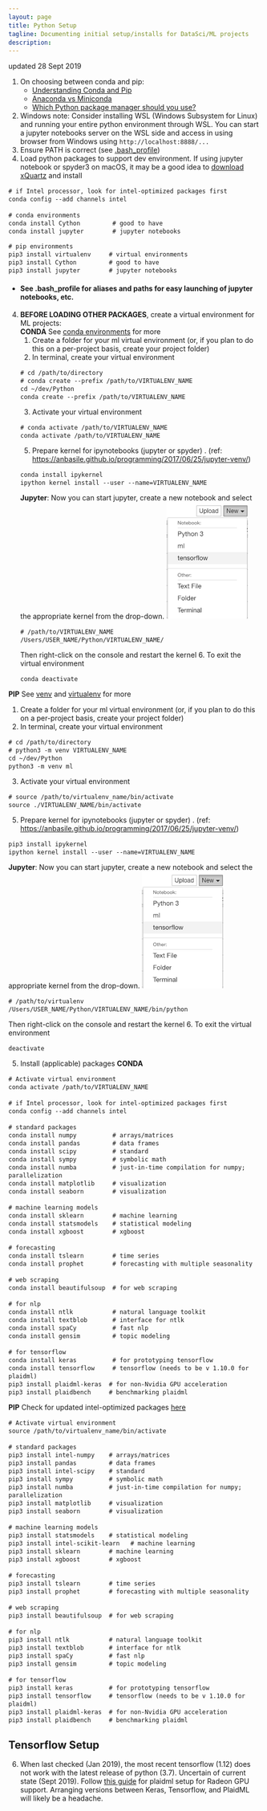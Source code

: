 ```yaml
---
layout: page
title: Python Setup
tagline: Documenting initial setup/installs for DataSci/ML projects
description:
---
```

updated 28 Sept 2019

1. On choosing between conda and pip:
      * [Understanding Conda and Pip](https://www.anaconda.com/understanding-conda-and-pip/)
      * [Anaconda vs Miniconda](https://docs.conda.io/projects/conda/en/latest/user-guide/install/download.html#anaconda-or-miniconda)
      * [Which Python package manager should you use?](https://towardsdatascience.com/which-python-package-manager-should-you-use-d0fd0789a250)
2. Windows note: Consider installing WSL (Windows Subsystem for Linux) and running your entire python environment through WSL. You can start a jupyter notebooks server on the WSL side and access in using browser from Windows using `http://localhost:8888/...` 
2. Ensure PATH is correct (see [.bash_profile](https://github.com/ahgraber/ml_setup/edit/master/bash_profile.md))  
3. Load python packages to support dev environment.  If using jupyter notebook or spyder3 on macOS, it may be a good idea to [download xQuartz](https://www.xquartz.org/) and install
```
# if Intel processor, look for intel-optimized packages first
conda config --add channels intel

# conda environments
conda install Cython         # good to have
conda install jupyter        # jupyter notebooks
```

```
# pip environments
pip3 install virtualenv     # virtual environments
pip3 install Cython         # good to have
pip3 install jupyter        # jupyter notebooks
```
   * #### See .bash_profile for aliases and paths for easy launching of jupyter notebooks, etc.

4. **BEFORE LOADING OTHER PACKAGES**, create a virtual environment for ML projects:  
**CONDA**
See [conda environments](https://docs.conda.io/projects/conda/en/latest/user-guide/tasks/manage-environments.html) for more
   1. Create a folder for your ml virtual environment (or, if you plan to do this on a per-project basis, create your project folder)
   2. In terminal, create your virtual environment
   ```
   # cd /path/to/directory
   # conda create --prefix /path/to/VIRTUALENV_NAME
   cd ~/dev/Python
   conda create --prefix /path/to/VIRTUALENV_NAME
   ```
   3. Activate your virtual environment
   ```
   # conda activate /path/to/VIRTUALENV_NAME
   conda activate /path/to/VIRTUALENV_NAME
   ```
   5. Prepare kernel for ipynotebooks (jupyter or spyder) . 
   (ref: https://anbasile.github.io/programming/2017/06/25/jupyter-venv/)
   ```
   conda install ipykernel
   ipython kernel install --user --name=VIRTUALENV_NAME
   ```
   **Jupyter**: Now you can start jupyter, create a new notebook and select the appropriate kernel from the drop-down.
   ![jupyter-dropdown](/assets/jupyter-dropdown.png)  
   ```
   # /path/to/VIRTUALENV_NAME
   /Users/USER_NAME/Python/VIRTUALENV_NAME/
   ```
   Then right-click on the console and restart the kernel
   6. To exit the virtual environment
   ```
   conda deactivate
   ```

**PIP**
See [venv](https://docs.python.org/3/library/venv.html) and [virtualenv](https://docs.python-guide.org/dev/virtualenvs/) for more
   1. Create a folder for your ml virtual environment (or, if you plan to do this on a per-project basis, create your project folder)
   2. In terminal, create your virtual environment
   ```
   # cd /path/to/directory
   # python3 -m venv VIRTUALENV_NAME
   cd ~/dev/Python
   python3 -m venv ml
   ```
   3. Activate your virtual environment
   ```
   # source /path/to/virtualenv_name/bin/activate
   source ./VIRTUALENV_NAME/bin/activate
   ```
   5. Prepare kernel for ipynotebooks (jupyter or spyder) . 
   (ref: https://anbasile.github.io/programming/2017/06/25/jupyter-venv/)
   ```
   pip3 install ipykernel
   ipython kernel install --user --name=VIRTUALENV_NAME
   ```
   **Jupyter**: Now you can start jupyter, create a new notebook and select the appropriate kernel from the drop-down.
   ![jupyter-dropdown](/assets/jupyter-dropdown.png)  
   ```
   # /path/to/virtualenv
   /Users/USER_NAME/Python/VIRTUALENV_NAME/bin/python
   ```
   Then right-click on the console and restart the kernel
   6. To exit the virtual environment
   ```
   deactivate
   ```

5. Install (applicable) packages 
**CONDA**
```
# Activate virtual environment
conda activate /path/to/VIRTUALENV_NAME

# if Intel processor, look for intel-optimized packages first
conda config --add channels intel

# standard packages
conda install numpy          # arrays/matrices
conda install pandas         # data frames
conda install scipy          # standard
conda install sympy          # symbolic math
conda install numba          # just-in-time compilation for numpy; parallelization
conda install matplotlib     # visualization
conda install seaborn        # visualization

# machine learning models
conda install sklearn        # machine learning
conda install statsmodels    # statistical modeling
conda install xgboost        # xgboost

# forecasting
conda install tslearn        # time series
conda install prophet        # forecasting with multiple seasonality

# web scraping
conda install beautifulsoup  # for web scraping

# for nlp
conda install ntlk           # natural language toolkit
conda install textblob       # interface for ntlk
conda install spaCy          # fast nlp
conda install gensim         # topic modeling

# for tensorflow
conda install keras          # for prototyping tensorflow
conda install tensorflow     # tensorflow (needs to be v 1.10.0 for plaidml)
pip3 install plaidml-keras  # for non-Nvidia GPU acceleration
pip3 install plaidbench     # benchmarking plaidml
```  

**PIP**
Check for updated intel-optimized packages [here](https://software.intel.com/en-us/articles/installing-the-intel-distribution-for-python-and-intel-performance-libraries-with-pip-and)  

```
# Activate virtual environment
source /path/to/virtualenv_name/bin/activate

# standard packages
pip3 install intel-numpy    # arrays/matrices
pip3 install pandas         # data frames
pip3 install intel-scipy    # standard
pip3 install sympy          # symbolic math
pip3 install numba          # just-in-time compilation for numpy; parallelization
pip3 install matplotlib     # visualization
pip3 install seaborn        # visualization

# machine learning models
pip3 install statsmodels    # statistical modeling
pip3 install intel-scikit-learn   # machine learning
pip3 install sklearn        # machine learning
pip3 install xgboost        # xgboost

# forecasting
pip3 install tslearn        # time series
pip3 install prophet        # forecasting with multiple seasonality

# web scraping
pip3 install beautifulsoup  # for web scraping

# for nlp
pip3 install ntlk           # natural language toolkit
pip3 install textblob       # interface for ntlk
pip3 install spaCy          # fast nlp
pip3 install gensim         # topic modeling

# for tensorflow
pip3 install keras          # for prototyping tensorflow
pip3 install tensorflow     # tensorflow (needs to be v 1.10.0 for plaidml)
pip3 install plaidml-keras  # for non-Nvidia GPU acceleration
pip3 install plaidbench     # benchmarking plaidml
```

## Tensorflow Setup
6. When last checked (Jan 2019), the most recent tensorflow (1.12) does not work with the latest release of python (3.7).  Uncertain of current state (Sept 2019). 
Follow [this guide](https://github.com/plaidml/plaidml) for plaidml setup for Radeon GPU support.  Arranging versions between Keras, Tensorflow, and PlaidML will likely be a headache.


